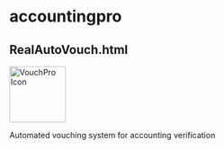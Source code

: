 # accountingpro
<div class="tool-card">
    <h2>RealAutoVouch.html</h2>
    <img src="C:\Users\Pat\VouchingTool\index.HTML" alt="VouchPro Icon" style="width:100px;height:100px;">
    <p>Automated vouching system for accounting verification</p>
</div>

